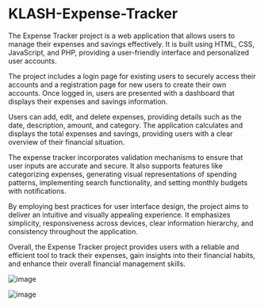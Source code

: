 # KLASH-Expense-Tracker

The Expense Tracker project is a web application that allows users to manage their expenses and savings effectively. It is built using HTML, CSS, JavaScript, and PHP, providing a user-friendly interface and personalized user accounts.

The project includes a login page for existing users to securely access their accounts and a registration page for new users to create their own accounts. Once logged in, users are presented with a dashboard that displays their expenses and savings information.

Users can add, edit, and delete expenses, providing details such as the date, description, amount, and category. The application calculates and displays the total expenses and savings, providing users with a clear overview of their financial situation.

The expense tracker incorporates validation mechanisms to ensure that user inputs are accurate and secure. It also supports features like categorizing expenses, generating visual representations of spending patterns, implementing search functionality, and setting monthly budgets with notifications.

By employing best practices for user interface design, the project aims to deliver an intuitive and visually appealing experience. It emphasizes simplicity, responsiveness across devices, clear information hierarchy, and consistency throughout the application.

Overall, the Expense Tracker project provides users with a reliable and efficient tool to track their expenses, gain insights into their financial habits, and enhance their overall financial management skills.

![image](https://github.com/HarshithaVemuri24/KLASH-Expense-Tracker/images/91493643/14491f46-591b-41a5-9aff-79b863c6d7b7)

![image](https://github.com/HarshithaVemuri24/KLASH-Expense-Tracker/images/91493643/958637d8-cfdc-4de8-a0c3-2da8d9cba737)
